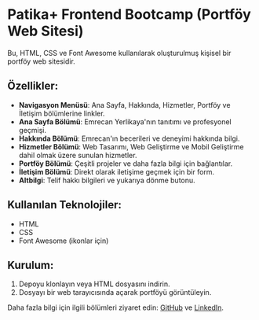 # Patika+ Frontend Bootcamp (Portföy Web Sitesi)

Bu, HTML, CSS ve Font Awesome kullanılarak oluşturulmuş kişisel bir portföy web sitesidir.

## Özellikler:
- **Navigasyon Menüsü**: Ana Sayfa, Hakkında, Hizmetler, Portföy ve İletişim bölümlerine linkler.
- **Ana Sayfa Bölümü**: Emrecan Yerlikaya'nın tanıtımı ve profesyonel geçmişi.
- **Hakkında Bölümü**: Emrecan'ın becerileri ve deneyimi hakkında bilgi.
- **Hizmetler Bölümü**: Web Tasarımı, Web Geliştirme ve Mobil Geliştirme dahil olmak üzere sunulan hizmetler.
- **Portföy Bölümü**: Çeşitli projeler ve daha fazla bilgi için bağlantılar.
- **İletişim Bölümü**: Direkt olarak iletişime geçmek için bir form.
- **Altbilgi**: Telif hakkı bilgileri ve yukarıya dönme butonu.

## Kullanılan Teknolojiler:
- HTML
- CSS
- Font Awesome (ikonlar için)

## Kurulum:
1. Depoyu klonlayın veya HTML dosyasını indirin.
2. Dosyayı bir web tarayıcısında açarak portföyü görüntüleyin.

Daha fazla bilgi için ilgili bölümleri ziyaret edin: [GitHub](https://github.com/emreykaya) ve [LinkedIn](https://www.linkedin.com/in/emrecanyerlikaya/).
